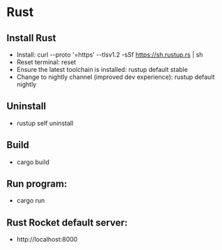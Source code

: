 # Rust

## Install Rust
- Install: curl --proto '=https' --tlsv1.2 -sSf https://sh.rustup.rs | sh <br/>
- Reset terminal: reset <br/>
- Ensure the latest toolchain is installed: rustup default stable <br/>
- Change to nightly channel (improved dev experience): rustup default nightly <br/>

## Uninstall
- rustup self uninstall

## Build
- cargo build

## Run program:
- cargo run

## Rust Rocket default server:
- http://localhost:8000
